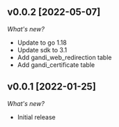 ## v0.0.2 [2022-05-07]

_What's new?_

- Update to go 1.18
- Update sdk to 3.1
- Add gandi_web_redirection table
- Add gandi_certificate table

## v0.0.1 [2022-01-25]

_What's new?_

- Initial release
